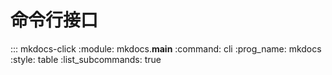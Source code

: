 # 命令行接口

::: mkdocs-click
    :module: mkdocs.__main__
    :command: cli
    :prog_name: mkdocs
    :style: table
    :list_subcommands: true
